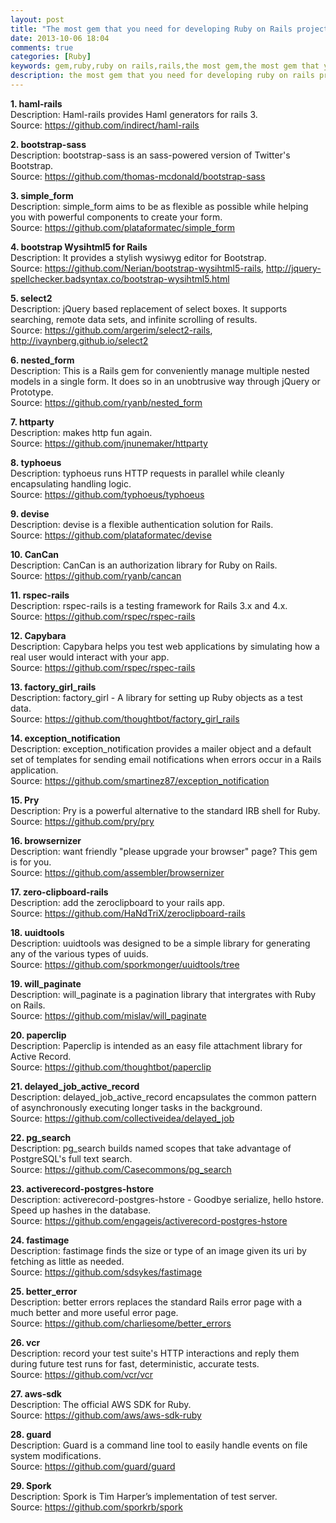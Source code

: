 ```yaml
---
layout: post
title: "The most gem that you need for developing Ruby on Rails project"
date: 2013-10-06 18:04
comments: true
categories: [Ruby]
keywords: gem,ruby,ruby on rails,rails,the most gem,the most gem that you need for developing ruby on rails project
description: the most gem that you need for developing ruby on rails project
---
```


<!-- **Content start here** -->
<p>
  <strong>1. haml-rails</strong><br/>
  Description: Haml-rails provides Haml generators for rails 3.<br/>
  Source: <a href="https://github.com/indirect/haml-rails" target="_blank">https://github.com/indirect/haml-rails</a>
</p>
<p>
  <strong>2. bootstrap-sass</strong><br/>
  Description: bootstrap-sass is an sass-powered version of Twitter's Bootstrap.<br/>
  Source: <a href="https://github.com/thomas-mcdonald/bootstrap-sass" target="_blank">https://github.com/thomas-mcdonald/bootstrap-sass</a>
</p>
<p>
  <strong>3. simple_form</strong><br/>
  Description: simple_form aims to be as flexible as possible while helping you with powerful components to create your form.<br/>
  Source: <a href="https://github.com/plataformatec/simple_form" target="_blank">https://github.com/plataformatec/simple_form</a>
</p>
<p>
  <strong>4. bootstrap Wysihtml5 for Rails</strong><br/>
  Description: It provides a stylish wysiwyg editor for Bootstrap.<br/>
  Source: <a href="https://github.com/Nerian/bootstrap-wysihtml5-rails" target="_blank">https://github.com/Nerian/bootstrap-wysihtml5-rails</a>, <a href="http://jquery-spellchecker.badsyntax.co/bootstrap-wysihtml5.html" target="_blank">http://jquery-spellchecker.badsyntax.co/bootstrap-wysihtml5.html</a>
</p>
<p>
  <strong>5. select2</strong><br/>
  Description: jQuery based replacement of select boxes. It supports searching, remote data sets, and infinite scrolling of results.<br/>
  Source: <a href="https://github.com/argerim/select2-rails" target="_blank">https://github.com/argerim/select2-rails</a>, <a href="http://ivaynberg.github.io/select2" target="_blank">http://ivaynberg.github.io/select2</a>
</p>
<p>
  <strong>6. nested_form</strong><br/>
  Description: This is a Rails gem for conveniently manage multiple nested models in a single form. It does so in an unobtrusive way through jQuery or Prototype.<br/>
  Source: <a href="https://github.com/ryanb/nested_form" target="_blank">https://github.com/ryanb/nested_form</a>
</p>
<p>
  <strong>7. httparty</strong><br/>
  Description: makes http fun again.<br/>
  Source: <a href="https://github.com/jnunemaker/httparty" target="_blank">https://github.com/jnunemaker/httparty</a>
</p>
<p>
  <strong>8. typhoeus</strong><br/>
  Description: typhoeus runs HTTP requests in parallel while cleanly encapsulating handling logic.<br/>
  Source: <a href="https://github.com/typhoeus/typhoeus" target="_blank">https://github.com/typhoeus/typhoeus</a>
</p>
<p>
  <strong>9. devise</strong><br/>
  Description: devise is a flexible authentication solution for Rails.<br/>
  Source: <a href="https://github.com/plataformatec/devise" target="_blank">https://github.com/plataformatec/devise</a>
</p>
<p>
  <strong>10. CanCan</strong><br/>
  Description: CanCan is an authorization library for Ruby on Rails.<br/>
  Source: <a href="https://github.com/ryanb/cancan" target="_blank">https://github.com/ryanb/cancan</a>
</p>
<p>
  <strong>11. rspec-rails</strong><br/>
  Description: rspec-rails is a testing framework for Rails 3.x and 4.x.<br/>
  Source: <a href="https://github.com/rspec/rspec-rails" target="_blank">https://github.com/rspec/rspec-rails</a>
</p>
<p>
  <strong>12. Capybara</strong><br/>
  Description: Capybara helps you test web applications by simulating how a real user would interact with your app.<br/>
  Source: <a href="https://github.com/rspec/rspec-rails" target="_blank">https://github.com/rspec/rspec-rails</a>
</p>
<p>
  <strong>13. factory_girl_rails</strong><br/>
  Description: factory_girl - A library for setting up Ruby objects as a test data.<br/>
  Source: <a href="https://github.com/thoughtbot/factory_girl_rails" target="_blank">https://github.com/thoughtbot/factory_girl_rails</a>
</p>
<p>
  <strong>14. exception_notification</strong><br/>
  Description: exception_notification provides a mailer object and a default set of templates for sending email notifications when errors occur in a Rails application.<br/>
  Source: <a href="https://github.com/smartinez87/exception_notification" target="_blank">https://github.com/smartinez87/exception_notification</a>
</p>
<p>
  <strong>15. Pry</strong><br/>
  Description: Pry is a powerful alternative to the standard IRB shell for Ruby.<br/>
  Source: <a href="https://github.com/pry/pry" target="_blank">https://github.com/pry/pry</a>
</p>
<p>
  <strong>16. browsernizer</strong><br/>
  Description: want friendly "please upgrade your browser" page? This gem is for you.<br/>
  Source: <a href="https://github.com/assembler/browsernizer" target="_blank">https://github.com/assembler/browsernizer</a>
</p>
<p>
  <strong>17. zero-clipboard-rails</strong><br/>
  Description: add the zeroclipboard to your rails app.<br/>
  Source: <a href="https://github.com/HaNdTriX/zeroclipboard-rails" target="_blank">https://github.com/HaNdTriX/zeroclipboard-rails</a>
</p>
<p>
  <strong>18. uuidtools</strong><br/>
  Description: uuidtools was designed to be a simple library for generating any of the various types of uuids.<br/>
  Source: <a href="https://github.com/sporkmonger/uuidtools/tree/" target="_blank">https://github.com/sporkmonger/uuidtools/tree</a>
</p>
<p>
  <strong>19. will_paginate</strong><br/>
  Description: will_paginate is a pagination library that intergrates with Ruby on Rails.<br/>
  Source: <a href="https://github.com/mislav/will_paginate" target="_blank">https://github.com/mislav/will_paginate</a>
</p>
<p>
  <strong>20. paperclip</strong><br/>
  Description: Paperclip is intended as an easy file attachment library for Active Record.<br/>
  Source: <a href="https://github.com/thoughtbot/paperclip" target="_blank">https://github.com/thoughtbot/paperclip</a>
</p>
<p>
  <strong>21. delayed_job_active_record</strong><br/>
  Description: delayed_job_active_record encapsulates the common pattern of asynchronously executing longer tasks in the background.<br/>
  Source: <a href="https://github.com/collectiveidea/delayed_job" target="_blank">https://github.com/collectiveidea/delayed_job</a>
</p>
<p>
  <strong>22. pg_search</strong><br/>
  Description: pg_search builds named scopes that take advantage of PostgreSQL's full text search.<br/>
  Source: <a href="https://github.com/Casecommons/pg_search" target="_blank">https://github.com/Casecommons/pg_search</a>
</p>
<p>
  <strong>23. activerecord-postgres-hstore</strong><br/>
  Description: activerecord-postgres-hstore - Goodbye serialize, hello hstore. Speed up hashes in the database.<br/>
  Source: <a href="https://github.com/engageis/activerecord-postgres-hstore" target="_blank">https://github.com/engageis/activerecord-postgres-hstore</a>
</p>
<p>
  <strong>24. fastimage</strong><br/>
  Description: fastimage finds the size or type of an image given its uri by fetching as little as needed.<br/>
  Source: <a href="https://github.com/sdsykes/fastimage" target="_blank">https://github.com/sdsykes/fastimage</a>
</p>
<p>
  <strong>25. better_error</strong><br/>
  Description: better errors replaces the standard Rails error page with a much better and more useful error page.<br/>
  Source: <a href="https://github.com/charliesome/better_errors" target="_blank">https://github.com/charliesome/better_errors</a>
</p>
<p>
  <strong>26. vcr</strong><br/>
  Description: record your test suite's HTTP interactions and reply them during future test runs for fast, deterministic, accurate tests.<br/>
  Source: <a href="https://github.com/vcr/vcr" target="_blank">https://github.com/vcr/vcr</a>
</p>
<p>
  <strong>27. aws-sdk</strong><br/>
  Description: The official AWS SDK for Ruby.<br/>
  Source: <a href="https://github.com/aws/aws-sdk-ruby" target="_blank">https://github.com/aws/aws-sdk-ruby</a>
</p>
<p>
  <strong>28. guard</strong><br/>
  Description: Guard is a command line tool to easily handle events on file system modifications.<br/>
  Source: <a href="https://github.com/guard/guard" target="_blank">https://github.com/guard/guard</a>
</p>
<p>
  <strong>29. Spork</strong><br/>
  Description: Spork is Tim Harper’s implementation of test server.<br/>
  Source: <a href="https://github.com/sporkrb/spork" target="_blank">https://github.com/sporkrb/spork</a>
</p>